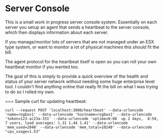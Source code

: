 Server Console
=================

This is a small work in progress server console system. Essentially on each server you setup an agent that sends a heartbeat to the server console, which then displays information about each server.

If you manage/monitor lots of servers that are not managed under an ESX type system, or want to monitor a lot of physical machines this should fit the bill.

The agent protocol for the heartbeat itself is open so you can roll your own heartbeat monitor if you wanted too.

The goal of this is simply to provide a quick overview of the health and status of your server network without needing some huge enterprise level tool. I couldn't find anything online that really fit the bill on what I was trying to do so I rolled my own.

=== Sample curl for updating heartbeat: 
```
curl --request POST 'localhost:3000/heartbeat' --data-urlencode 'name=rogbox1' --data-urlencode 'hostname=rogbox1' --data-urlencode 'token=123-ac23a-331' --data-urlencode 'uptime=0:08  up 2 days,  8:59, 7 users, load averages: 1.31 1.44 1.41' --data-urlencode 'mem_used=2048' --data-urlencode 'mem_total=10240' --data-urlencode "cpu_usage=1.53"
```
